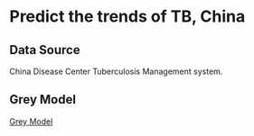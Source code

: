 # Predict the trends of TB, China

## Data Source

China Disease Center Tuberculosis Management system.

## Grey Model

[Grey Model](http://baike.baidu.com/link?url=Ec_poWIpCn37eiISWwjjj27FrzEypKwraFdYBv5ZhKv9s5vkCXvEqd5YN3oPMNFASVFCMqUqQpKLjbzndZVW5JdebqhC_hkg2L40PbQ6RYoqSjX77uG2fGh4Mp0wvMrX)
